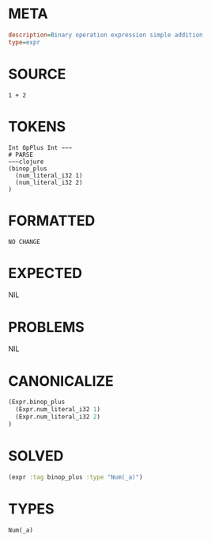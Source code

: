 # META
~~~ini
description=Binary operation expression simple addition
type=expr
~~~
# SOURCE
~~~roc
1 + 2
~~~
# TOKENS
~~~text
Int OpPlus Int ~~~
# PARSE
~~~clojure
(binop_plus
  (num_literal_i32 1)
  (num_literal_i32 2)
)
~~~
# FORMATTED
~~~roc
NO CHANGE
~~~
# EXPECTED
NIL
# PROBLEMS
NIL
# CANONICALIZE
~~~clojure
(Expr.binop_plus
  (Expr.num_literal_i32 1)
  (Expr.num_literal_i32 2)
)
~~~
# SOLVED
~~~clojure
(expr :tag binop_plus :type "Num(_a)")
~~~
# TYPES
~~~roc
Num(_a)
~~~
